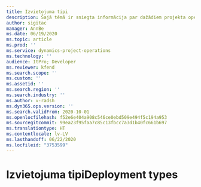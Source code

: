 ```yaml
---
title: Izvietojuma tipi
description: Šajā tēmā ir sniegta informācija par dažādiem projekta operāciju izvietošanas tipiem, kā arī sniegti ieteikumi, kā noteikt jūsu uzņēmumam piemērotāko.
author: sigitac
manager: AnnBe
ms.date: 06/19/2020
ms.topic: article
ms.prod: ''
ms.service: dynamics-project-operations
ms.technology: ''
audience: ItPro; Developer
ms.reviewer: kfend
ms.search.scope: ''
ms.custom: ''
ms.assetid: ''
ms.search.region: ''
ms.search.industry: ''
ms.author: v-radsh
ms.dyn365.ops.version: ''
ms.search.validFrom: 2020-10-01
ms.openlocfilehash: f52e6e404a908c546ce0ebd509e494f5c194a953
ms.sourcegitcommit: 99ea23f95faa7c85c13fbcc7a3d1b40fc661b697
ms.translationtype: HT
ms.contentlocale: lv-LV
ms.lasthandoff: 06/22/2020
ms.locfileid: "3753599"
---
```

# <a name="deployment-types"></a><span data-ttu-id="6f512-103">Izvietojuma tipi</span><span class="sxs-lookup"><span data-stu-id="6f512-103">Deployment types</span></span>

